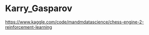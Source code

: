 # Karry_Gasparov


https://www.kaggle.com/code/mandmdatascience/chess-engine-2-reinforcement-learning 

